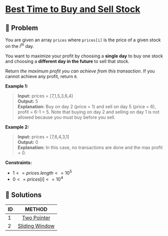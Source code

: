 # [Best Time to Buy and Sell Stock](https://leetcode.com/problems/best-time-to-buy-and-sell-stock/)

## 🚨 Problem
<!-- Explanation of problem. -->
You are given an array `prices` where `prices[i]` is the price of a given stock on the $i^{th}$ day.

You want to maximize your profit by choosing a **single day** to buy one stock and choosing a **different day in the future** to sell that stock.

Return _the maximum profit you can achieve from this transaction_. If you cannot achieve any profit, return `0`.

**Example 1:**
<!-- An example of problem. -->

>**Input:** prices = \[7,1,5,3,6,4\] </br> <!-- Input example. -->
**Output:** 5 </br> <!-- Output example. -->
**Explanation:** Buy on day 2 (price = 1) and sell on day 5 (price = 6), profit = 6-1 = 5.
Note that buying on day 2 and selling on day 1 is not allowed because you must buy before you sell. <!-- Basic explanation of example. -->

**Example 2:**
<!-- An example of problem. -->

>**Input:** prices = \[7,6,4,3,1\] </br> <!-- Input example. -->
**Output:** 0 </br> <!-- Output example. -->
**Explanation:** In this case, no transactions are done and the max profit = 0. <!-- Basic explanation of example. -->  

**Constraints:**
<!-- Constraints of problem. -->
- $1 <= prices.length <= 10^5$
- $0 <= prices[i] <= 10^4$

## 🔐 Solutions
<!-- Solutions of problem and their links. -->

| ID  |            METHOD             |
| :-- | :---------------------------: |
| 1   |  [Two Pointer](1-answer.md)   |
| 2   | [Sliding Window](2-answer.md) |
